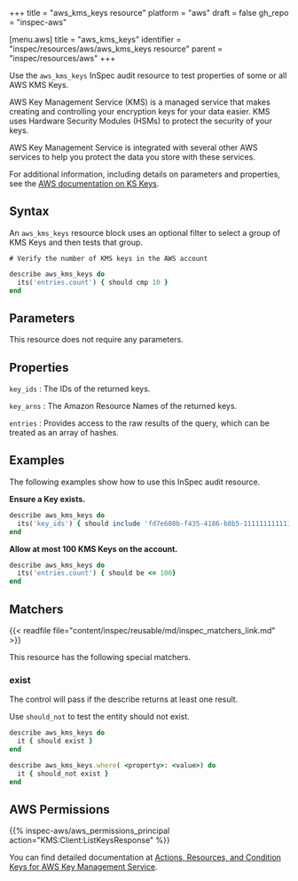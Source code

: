 +++
title = "aws_kms_keys resource"
platform = "aws"
draft = false
gh_repo = "inspec-aws"

[menu.aws]
title = "aws_kms_keys"
identifier = "inspec/resources/aws/aws_kms_keys resource"
parent = "inspec/resources/aws"
+++

Use the `aws_kms_keys` InSpec audit resource to test properties of some or all AWS KMS Keys.

AWS Key Management Service (KMS) is a managed service that makes creating and controlling your encryption keys for your data easier. KMS uses Hardware Security Modules (HSMs) to protect the security of your keys.

AWS Key Management Service is integrated with several other AWS services to help you protect the data you store with these services.

For additional information, including details on parameters and properties, see the [AWS documentation on KS Keys](https://docs.aws.amazon.com/kms/latest/developerguide/getting-started.html).

## Syntax

An `aws_kms_keys` resource block uses an optional filter to select a group of KMS Keys and then tests that group.

    # Verify the number of KMS keys in the AWS account

```ruby
describe aws_kms_keys do
  its('entries.count') { should cmp 10 }
end
```

## Parameters

This resource does not require any parameters.

## Properties

`key_ids`
: The IDs of the returned keys.

`key_arns`
: The Amazon Resource Names of the returned keys.

`entries`
: Provides access to the raw results of the query, which can be treated as an array of hashes.

## Examples

The following examples show how to use this InSpec audit resource.

**Ensure a Key exists.**

```ruby
describe aws_kms_keys do
  its('key_ids') { should include 'fd7e608b-f435-4186-b8b5-111111111111'}
end
```

**Allow at most 100 KMS Keys on the account.**

```ruby
describe aws_kms_keys do
  its('entries.count') { should be <= 100}
end
```

## Matchers

{{< readfile file="content/inspec/reusable/md/inspec_matchers_link.md" >}}

This resource has the following special matchers.

### exist

The control will pass if the describe returns at least one result.

Use `should_not` to test the entity should not exist.

```ruby
describe aws_kms_keys do
  it { should exist }
end
```

```ruby
describe aws_kms_keys.where( <property>: <value>) do
  it { should_not exist }
end
```

## AWS Permissions

{{% inspec-aws/aws_permissions_principal action="KMS:Client:ListKeysResponse" %}}

You can find detailed documentation at [Actions, Resources, and Condition Keys for AWS Key Management Service](https://docs.aws.amazon.com/IAM/latest/UserGuide/list_awskeymanagementservice.html).

